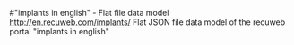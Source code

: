 #"implants in english" - Flat file data model
http://en.recuweb.com/implants/
Flat JSON file data model of the recuweb portal "implants in english"
